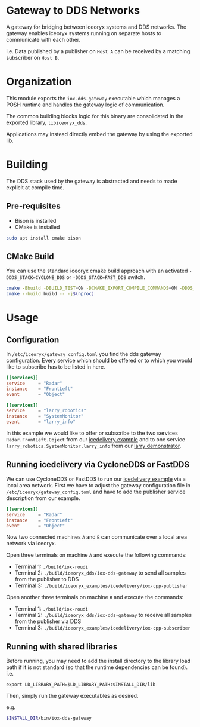 # Gateway to DDS Networks
A gateway for bridging between iceoryx systems and DDS networks.
The gateway enables iceoryx systems running on separate hosts to communicate with each other.

i.e. Data published by a publisher on `Host A` can be received by a matching subscriber on `Host B`.

# Organization
This module exports the `iox-dds-gateway` executable which manages a POSH runtime
and handles the gateway logic of communication.

The common building blocks logic for this binary are consolidated in the exported 
library, `libiceoryx_dds`.

Applications may instead directly embed the gateway by using the exported lib.

# Building
The DDS stack used by the gateway is abstracted and needs to made explicit at compile time. 

## Pre-requisites
* Bison is installed
* CMake is installed

```bash
sudo apt install cmake bison
```

## CMake Build
You can use the standard iceoryx cmake build approach with an activated `-DDDS_STACK=CYCLONE_DDS`
or `-DDDS_STACK=FAST_DDS` switch.
```sh
cmake -Bbuild -DBUILD_TEST=ON -DCMAKE_EXPORT_COMPILE_COMMANDS=ON -DDDS_STACK=CYCLONE_DDS # -DDDS_STACK=FAST_DDS
cmake --build build -- -j$(nproc)
```

# Usage
## Configuration
In `/etc/iceoryx/gateway_config.toml` you find the dds gateway configuration.
Every service which should be offered or to which you would like to
subscribe has to be listed in here.
```toml
[[services]]
service     = "Radar"
instance    = "FrontLeft"
event       = "Object"

[[services]]
service     = "larry_robotics"
instance    = "SystemMonitor"
event       = "larry_info"
```
In this example we would like to offer or subscribe to the two services
`Radar.FrontLeft.Object` from our [icedelivery example](../iceoryx_examples/icedelivery)
and to one service `larry_robotics.SystemMonitor.larry_info` from our 
[larry demonstrator](https://gitlab.com/larry.robotics/larry.robotics).

## Running icedelivery via CycloneDDS or FastDDS
We can use CycloneDDS or FastDDS to run our [icedelivery example](../iceoryx_examples/icedelivery) 
via a local area network. First we have to adjust the gateway configuration file 
in `/etc/iceoryx/gateway_config.toml` and have to add the publisher service description
from our example.
```toml
[[services]]
service     = "Radar"
instance    = "FrontLeft"
event       = "Object"
```

Now two connected machines `A` and `B` can communicate over a local area network 
via iceoryx.

Open three terminals on machine `A` and execute the following commands:

- Terminal 1: `./build/iox-roudi`
- Terminal 2: `./build/iceoryx_dds/iox-dds-gateway` to send all samples from the publisher to DDS
- Terminal 3: `./build/iceoryx_examples/icedelivery/iox-cpp-publisher`

Open another three terminals on machine `B` and execute the commands:

- Terminal 1: `./build/iox-roudi`
- Terminal 2: `./build/iceoryx_dds/iox-dds-gateway` to receive all samples from the publisher via DDS
- Terminal 3: `./build/iceoryx_examples/icedelivery/iox-cpp-subscriber`

## Running with shared libraries
Before running, you may need to add the install directory to the library load 
path if it is not standard (so that the runtime dependencies can be found).
i.e.
```
export LD_LIBRARY_PATH=$LD_LIBRARY_PATH:$INSTALL_DIR/lib
```

Then, simply run the gateway executables as desired.

e.g.
```bash
$INSTALL_DIR/bin/iox-dds-gateway
```
